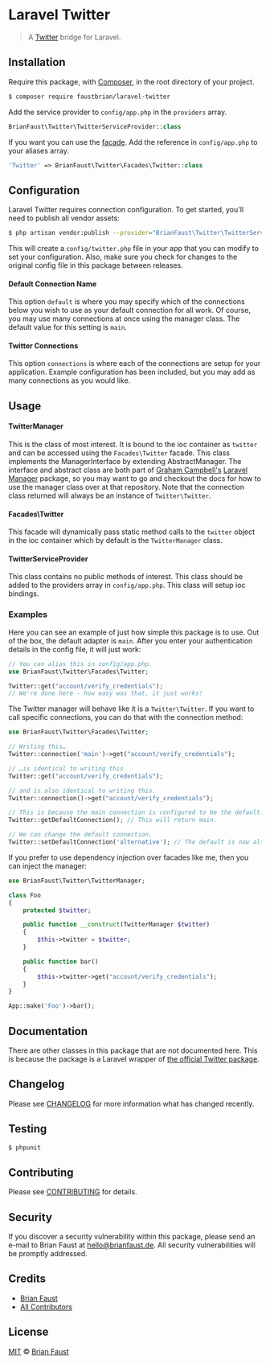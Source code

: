 # Laravel Twitter

> A [Twitter](https://twitter.com) bridge for Laravel.

## Installation

Require this package, with [Composer](https://getcomposer.org/), in the root directory of your project.

```bash
$ composer require faustbrian/laravel-twitter
```

Add the service provider to `config/app.php` in the `providers` array.

```php
BrianFaust\Twitter\TwitterServiceProvider::class
```

If you want you can use the [facade](http://laravel.com/docs/facades). Add the reference in `config/app.php` to your aliases array.

```php
'Twitter' => BrianFaust\Twitter\Facades\Twitter::class
```

## Configuration

Laravel Twitter requires connection configuration. To get started, you'll need to publish all vendor assets:

```bash
$ php artisan vendor:publish --provider="BrianFaust\Twitter\TwitterServiceProvider"
```

This will create a `config/twitter.php` file in your app that you can modify to set your configuration. Also, make sure you check for changes to the original config file in this package between releases.

#### Default Connection Name

This option `default` is where you may specify which of the connections below you wish to use as your default connection for all work. Of course, you may use many connections at once using the manager class. The default value for this setting is `main`.

#### Twitter Connections

This option `connections` is where each of the connections are setup for your application. Example configuration has been included, but you may add as many connections as you would like.

## Usage

#### TwitterManager

This is the class of most interest. It is bound to the ioc container as `twitter` and can be accessed using the `Facades\Twitter` facade. This class implements the ManagerInterface by extending AbstractManager. The interface and abstract class are both part of [Graham Campbell's](https://github.com/GrahamCampbell) [Laravel Manager](https://github.com/GrahamCampbell/Laravel-Manager) package, so you may want to go and checkout the docs for how to use the manager class over at that repository. Note that the connection class returned will always be an instance of `Twitter\Twitter`.

#### Facades\Twitter

This facade will dynamically pass static method calls to the `twitter` object in the ioc container which by default is the `TwitterManager` class.

#### TwitterServiceProvider

This class contains no public methods of interest. This class should be added to the providers array in `config/app.php`. This class will setup ioc bindings.

### Examples

Here you can see an example of just how simple this package is to use. Out of the box, the default adapter is `main`. After you enter your authentication details in the config file, it will just work:

```php
// You can alias this in config/app.php.
use BrianFaust\Twitter\Facades\Twitter;

Twitter::get("account/verify_credentials");
// We're done here - how easy was that, it just works!
```

The Twitter manager will behave like it is a `Twitter\Twitter`. If you want to call specific connections, you can do that with the connection method:

```php
use BrianFaust\Twitter\Facades\Twitter;

// Writing this…
Twitter::connection('main')->get("account/verify_credentials");

// …is identical to writing this
Twitter::get("account/verify_credentials");

// and is also identical to writing this.
Twitter::connection()->get("account/verify_credentials");

// This is because the main connection is configured to be the default.
Twitter::getDefaultConnection(); // This will return main.

// We can change the default connection.
Twitter::setDefaultConnection('alternative'); // The default is now alternative.
```

If you prefer to use dependency injection over facades like me, then you can inject the manager:

```php
use BrianFaust\Twitter\TwitterManager;

class Foo
{
    protected $twitter;

    public function __construct(TwitterManager $twitter)
    {
        $this->twitter = $twitter;
    }

    public function bar()
    {
        $this->twitter->get("account/verify_credentials");
    }
}

App::make('Foo')->bar();
```

## Documentation

There are other classes in this package that are not documented here. This is because the package is a Laravel wrapper of [the official Twitter package](https://twitteroauth.com/).

## Changelog

Please see [CHANGELOG](CHANGELOG.md) for more information what has changed recently.

## Testing

``` bash
$ phpunit
```

## Contributing

Please see [CONTRIBUTING](CONTRIBUTING.md) for details.

## Security

If you discover a security vulnerability within this package, please send an e-mail to Brian Faust at hello@brianfaust.de. All security vulnerabilities will be promptly addressed.

## Credits

- [Brian Faust](https://github.com/faustbrian)
- [All Contributors](../../contributors)

## License

[MIT](LICENSE) © [Brian Faust](https://brianfaust.de)
